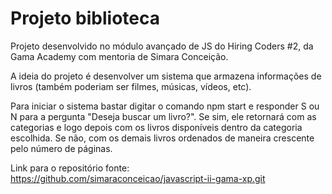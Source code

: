 # Projeto biblioteca

Projeto desenvolvido no módulo avançado de JS do Hiring Coders #2, da Gama Academy com mentoria de Simara Conceição.

A ideia do projeto é desenvolver um sistema que armazena informações de livros (também poderiam ser filmes, músicas, vídeos, etc).

Para iniciar o sistema bastar digitar o comando npm start e responder S ou N para a pergunta "Deseja buscar um livro?". 
Se sim, ele retornará com as categorias e logo depois com os livros disponíveis dentro da categoria escolhida. Se não, com os demais livros ordenados de maneira crescente pelo número de páginas.

Link para o repositório fonte: https://github.com/simaraconceicao/javascript-ii-gama-xp.git
